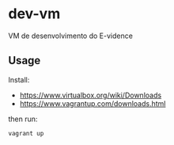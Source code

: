 # dev-vm
VM de desenvolvimento do E-vidence

## Usage

Install:

 * https://www.virtualbox.org/wiki/Downloads
 * https://www.vagrantup.com/downloads.html

then run:

```bash
vagrant up
```